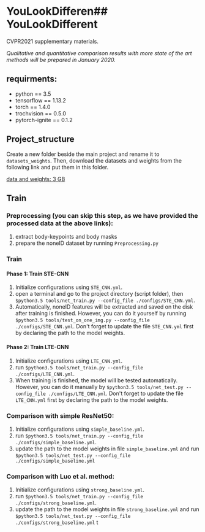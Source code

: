 # YouLookDifferen## YouLookDifferent
CVPR2021 supplementary materials.

*Qualitative and quantitative comparison results with more state of the art methods will be prepared in January 2020.*

## requirments:
- python == 3.5
- tensorflow == 1.13.2
- torch == 1.4.0
- trochvision == 0.5.0
- pytorch-ignite == 0.1.2

## Project_structure
Create a new folder beside the main project and rename it to `datasets_weights`. Then, download the datasets and weights from the following link and put them in this folder.

[data and weights: 3 GB](https://drive.google.com/file/d/1mfroiKvxO9IqDj2AHSew3EUqfOyLqsXT/view?usp=sharing)

## Train

### Preprocessing (you can skip this step, as we have provided the processed data at the above links):
1. extract body-keypoints and body masks
2. prepare the noneID dataset by running `Preprocessing.py`

### Train
#### Phase 1: Train STE-CNN 
1. Initialize configurations using `STE_CNN.yml`.
2. open a terminal and go to the project directory (script folder), then `$python3.5 tools/net_train.py --config_file ./configs/STE_CNN.yml`.
3. Automatically, noneID features will be extracted and saved on the disk after training is finished. However, you can do it yourself by running `$python3.5 tools/test_on_one_img.py --config_file ./configs/STE_CNN.yml`. Don't forget to update the file `STE_CNN.yml` first by declaring the path to the model weights.
#### Phase 2: Train LTE-CNN 
1. Initialize configurations using `LTE_CNN.yml`.
2. run `$python3.5 tools/net_train.py --config_file ./configs/LTE_CNN.yml`.
3. When training is finished, the model will be tested automatically. However, you can do it manually by `$python3.5 tools/net_test.py --config_file ./configs/LTE_CNN.yml`. Don't forget to update the file `LTE_CNN.yml` first by declaring the path to the model weights.

### Comparison with simple ResNet50:
1. Initialize configurations using `simple_baseline.yml`.
2. run `$python3.5 tools/net_train.py --config_file ./configs/simple_baseline.yml`.
3. update the path to the model weights in file `simple_baseline.yml` and run  `$python3.5 tools/net_test.py --config_file ./configs/simple_baseline.yml`

### Comparison with Luo et al. method:
1. Initialize configurations using `strong_baseline.yml`.
2. run `$python3.5 tools/net_train.py --config_file ./configs/strong_baseline.yml`.
3. update the path to the model weights in file `strong_baseline.yml` and run  `$python3.5 tools/net_test.py --config_file ./configs/strong_baseline.yml`
t
